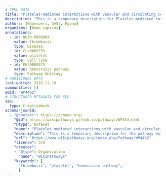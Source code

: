 ```yaml
---
# GPML DATA
title: "Platelet-mediated interactions with vascular and circulating cells"
description: "This is a temporary description for Platelet-mediated interactions with vascular and circulating cells"
authors: [Khanspers, DeSl, Egonw]
organisms: [Homo sapiens]
annotations:
  - id: DOID:0060903
    value: thrombosis
    type: Disease
  - id: CL:0000233
    value: platelet
    type: Cell Type
  - id: PW:0000475
    value: hemostasis pathway
    type: Pathway Ontology
# ADDITIONAL DATA
last-edited: 2018-11-28
communities: []
wpid: "WP4462"
# STRUCTURED METADATA FOR SEO
seo:
  type: CreativeWork
schema-jsonld:
  - "@context": https://schema.org/
    "@id": https://wikipathways.github.io/pathways/WP554.html
    "@type": Dataset
    "name": "Platelet-mediated interactions with vascular and circulating cells"
    "description": "This is a temporary description for the pathway entitled: Platelet-mediated interactions with vascular and circulating cells"
    "url": "https://www.wikipathways.org/index.php/Pathway:WP4462"
    "license": CC0
    "creator":
    - "@type": Organization
      "name": "WikiPathways"
    "keywords": [
      "thrombosis", "platelet", "hemostasis pathway",
      ]
---
```


